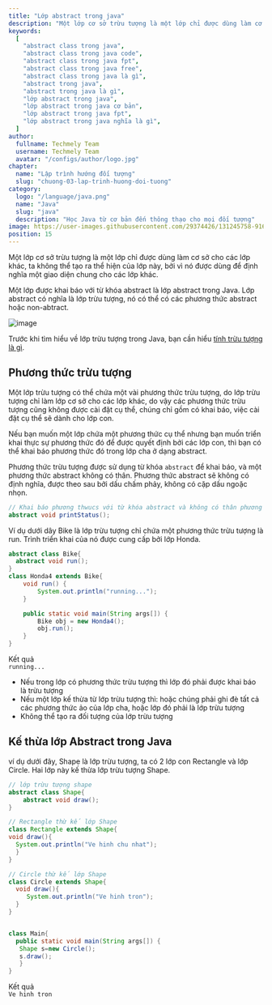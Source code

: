 ```yaml
---
title: "Lớp abstract trong java"
description: "Một lớp cơ sở trừu tượng là một lớp chỉ được dùng làm cơ sở cho các lớp khác, ta không thể tạo ra thể hiện của lớp này, bởi vì nó được dùng để định nghĩa một giao diện chung cho các lớp khác"
keywords:
  [
    "abstract class trong java",
    "abstract class trong java code",
    "abstract class trong java fpt",
    "abstract class trong java free",
    "abstract class trong java là gì",
    "abstract trong java",
    "abstract trong java là gì",
    "lớp abstract trong java",
    "lớp abstract trong java cơ bản",
    "lớp abstract trong java fpt",
    "lớp abstract trong java nghĩa là gì",
  ]
author:
  fullname: Techmely Team
  username: Techmely Team
  avatar: "/configs/author/logo.jpg"
chapter:
  name: "Lập trình hướng đối tượng"
  slug: "chuong-03-lap-trinh-huong-doi-tuong"
category:
  logo: "/language/java.png"
  name: "Java"
  slug: "java"
  description: "Học Java từ cơ bản đến thông thạo cho mọi đối tượng"
image: https://user-images.githubusercontent.com/29374426/131245758-916ed8f2-11d1-4808-b7d4-d1890ad3cc1c.png
position: 15
---
```


Một lớp cơ sở trừu tượng là một lớp chỉ được dùng làm cơ sở cho các lớp khác, ta không thể tạo ra thể hiện của lớp này, bởi vì nó được dùng để định nghĩa một giao diện chung cho các lớp khác.

Một lớp được khai báo với từ khóa abstract là lớp abstract trong Java. Lớp abstract có nghĩa là lớp trừu tượng, nó có thể có các phương thức abstract hoặc non-abtract.

![image](https://user-images.githubusercontent.com/29374426/131245758-916ed8f2-11d1-4808-b7d4-d1890ad3cc1c.png)

Trước khi tìm hiểu về lớp trừu tượng trong Java, bạn cần hiểu [tính trừu tượng là gì](/bai-viet/java/tinh-truu-tuong-trong-java).

## Phương thức trừu tượng

Một lớp trừu tượng có thể chứa một vài phương thức trừu tượng, do lớp trừu tượng chỉ làm lớp cơ sở cho các lớp khác, do vậy các phương thức trừu tượng cũng không được cài đặt cụ thể, chúng chỉ gồm có khai báo, việc cài đặt cụ thể sẽ dành cho lớp con.

Nếu bạn muốn một lớp chứa một phương thức cụ thể nhưng bạn muốn triển khai thực sự phương thức đó để được quyết định bởi các lớp con, thì bạn có thể khai báo phương thức đó trong lớp cha ở dạng abstract.

Phương thức trừu tượng được sử dụng từ khóa `abstract` để khai báo, và một phương thức abstract không có thân. Phương thức abstract sẽ không có định nghĩa, được theo sau bởi dấu chấm phảy, không có cặp dấu ngoặc nhọn.

<div class="example"></div>

```java
// Khai báo phương thwucs với từ khóa abstract và không có thân phương thức
abstract void printStatus();
```

<div class="example">Ví dụ dưới dây Bike là lớp trừu tượng chỉ chứa một phương thức trừu tượng là run. Trình triển khai của nó được cung cấp bởi lớp Honda.</div>

```java
abstract class Bike{
  abstract void run();
}
class Honda4 extends Bike{
    void run() {
        System.out.println("running...");
    }

    public static void main(String args[]) {
        Bike obj = new Honda4();
        obj.run();
    }
}
```

<div class="window">
  <div class="window-header">
    <div class="action-buttons"></div>
    <span class="title-popup">Kết quả</span>
  </div>
  <div class="window-body">
    <code>running...</code>
    </div>
</div>

<div class="note">
<ul>
  <li>Nếu trong lớp có phương thức trừu tượng thì lớp đó phải được khai báo là trừu tượng</li>
  <li>Nếu một lớp kế thừa từ lớp trừu tượng thì: hoặc chúng phải ghi đè tất cả các phương thức ảo của lớp cha, hoặc lớp đó phải là lớp trừu tượng</li>
  <li>Không thể tạo ra đối tượng của lớp trừu tượng</li>
</ul>
</div>

## Kế thừa lớp Abstract trong Java

<div class="example">
ví dụ dưới đây, Shape là lớp trừu tượng, ta có 2 lớp con Rectangle và lớp Circle. Hai lớp này kế thừa lớp trừu tượng Shape.
</div>

```java
// lớp trừu tượng shape
abstract class Shape{
    abstract void draw();
}

// Rectangle thừ kế lớp Shape
class Rectangle extends Shape{
void draw(){
  System.out.println("Ve hinh chu nhat");
  }
}

// Circle thừ kế lớp Shape
class Circle extends Shape{
  void draw(){
     System.out.println("Ve hinh tron");
  }
}


class Main{
  public static void main(String args[]) {
   Shape s=new Circle();
   s.draw();
   }
}
```

<div class="window">
  <div class="window-header">
    <div class="action-buttons"></div>
    <span class="title-popup">Kết quả</span>
  </div>
  <div class="window-body">
    <code>Ve hinh tron</code>
    </div>
</div>
